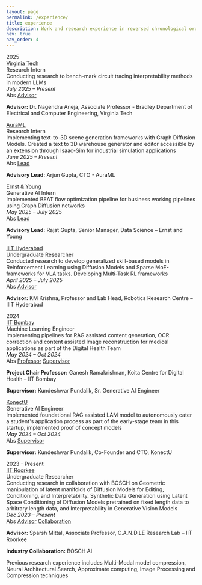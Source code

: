 ```yaml
---
layout: page
permalink: /experience/
title: experience
description: Work and research experience in reversed chronological order.
nav: true
nav_order: 4
---
```


<!-- _pages/experience.md -->

<div class="publications">

<div class="year">2025</div>

<!-- Virginia Tech -->
<div class="row">
  <div class="col-sm-2 abbr">
    <abbr class="badge">
      <a href="https://ece.vt.edu/" target="_blank">Virginia Tech</a>
    </abbr>
  </div>
  <div id="swain2025vt" class="col-sm-8">
    <div class="title">Research Intern</div>
    <div class="author">
      Conducting research to bench-mark circuit tracing interpretability methods in modern LLMs
    </div>
    <div class="periodical">
      <em>July 2025 – Present</em>
    </div>
    <div class="links">
      <a class="abstract btn btn-sm z-depth-0" role="button">Abs</a>
      <a href="https://naneja.github.io/" class="btn btn-sm z-depth-0" target="_blank">Advisor</a>
    </div>
    <div class="abstract hidden">
      <p><strong>Advisor:</strong> Dr. Nagendra Aneja, Associate Professor - Bradley Department of Electrical and Computer Engineering, Virginia Tech</p>
    </div>
  </div>
</div>

<!-- AuraML -->
<div class="row">
  <div class="col-sm-2 abbr">
    <abbr class="badge">
      <a href="https://www.auraml.com/" target="_blank">AuraML</a>
    </abbr>
  </div>
  <div id="swain2025aura" class="col-sm-8">
    <div class="title">Research Intern</div>
    <div class="author">
      Implementing text-to-3D scene generation frameworks with Graph Diffusion Models. Created a text to 3D warehouse generator and editor accessible by an extension through Isaac-Sim for industrial simulation applications
    </div>
    <div class="periodical">
      <em>June 2025 – Present</em>
    </div>
    <div class="links">
      <a class="abstract btn btn-sm z-depth-0" role="button">Abs</a>
      <a href="https://www.forbes.com/profile/arjun-gupta/" class="btn btn-sm z-depth-0" target="_blank">Lead</a>
    </div>
    <div class="abstract hidden">
      <p><strong>Advisory Lead:</strong> Arjun Gupta, CTO - AuraML</p>
    </div>
  </div>
</div>

<!-- Ernst and Young -->
<div class="row">
  <div class="col-sm-2 abbr">
    <abbr class="badge">
      <a href="https://www.ey.com/en_in" target="_blank">Ernst & Young</a>
    </abbr>
  </div>
  <div id="swain2025ey" class="col-sm-8">
    <div class="title">Generative AI Intern</div>
    <div class="author">
      Implemented BEAT flow optimization pipeline for business working pipelines using Graph Diffusion networks
    </div>
    <div class="periodical">
      <em>May 2025 – July 2025</em>
    </div>
    <div class="links">
      <a class="abstract btn btn-sm z-depth-0" role="button">Abs</a>
      <a href="https://in.linkedin.com/in/rajat-gupta-1110" class="btn btn-sm z-depth-0" target="_blank">Lead</a>
    </div>
    <div class="abstract hidden">
      <p><strong>Advisory Lead:</strong> Rajat Gupta, Senior Manager, Data Science – Ernst and Young</p>
    </div>
  </div>
</div>

<!-- IIIT Hyderabad -->
<div class="row">
  <div class="col-sm-2 abbr">
    <abbr class="badge">
      <a href="https://robotics.iiit.ac.in/" target="_blank">IIIT Hyderabad</a>
    </abbr>
  </div>
  <div id="swain2025iiit" class="col-sm-8">
    <div class="title">Undergraduate Researcher</div>
    <div class="author">
      Conducted research to develop generalized skill-based models in Reinforcement Learning using Diffusion Models and Sparse MoE-frameworks for VLA tasks. Developing Multi-Task RL frameworks
    </div>
    <div class="periodical">
      <em>April 2025 – July 2025</em>
    </div>
    <div class="links">
      <a class="abstract btn btn-sm z-depth-0" role="button">Abs</a>
      <a href="https://robotics.iiit.ac.in/faculty_mkrishna/" class="btn btn-sm z-depth-0" target="_blank">Advisor</a>
    </div>
    <div class="abstract hidden">
      <p><strong>Advisor:</strong> KM Krishna, Professor and Lab Head, Robotics Research Centre – IIIT Hyderabad</p>
    </div>
  </div>
</div>

<div class="year">2024</div>

<!-- IIT Bombay -->
<div class="row">
  <div class="col-sm-2 abbr">
    <abbr class="badge">
      <a href="https://www.kcdh.iitb.ac.in/" target="_blank">IIT Bombay</a>
    </abbr>
  </div>
  <div id="swain2024iitb" class="col-sm-8">
    <div class="title">Machine Learning Engineer</div>
    <div class="author">
      Implementing pipelines for RAG assisted content generation, OCR correction and content assisted Image reconstruction for medical applications as part of the Digital Health Team
    </div>
    <div class="periodical">
      <em>May 2024 – Oct 2024</em>
    </div>
    <div class="links">
      <a class="abstract btn btn-sm z-depth-0" role="button">Abs</a>
      <a href="https://www.cse.iitb.ac.in/~ganesh/" class="btn btn-sm z-depth-0" target="_blank">Professor</a>
      <a href="https://www.linkedin.com/in/kundeshwar/?originalSubdomain=in" class="btn btn-sm z-depth-0" target="_blank">Supervisor</a>
    </div>
    <div class="abstract hidden">
      <p><strong>Project Chair Professor:</strong> Ganesh Ramakrishnan, Koita Centre for Digital Health – IIT Bombay</p>
      <p><strong>Supervisor:</strong> Kundeshwar Pundalik, Sr. Generative AI Engineer</p>
    </div>
  </div>
</div>

<!-- KonectU -->
<div class="row">
  <div class="col-sm-2 abbr">
    <abbr class="badge">
      <a href="https://konectu.in/" target="_blank">KonectU</a>
    </abbr>
  </div>
  <div id="swain2024konectu" class="col-sm-8">
    <div class="title">Generative AI Engineer</div>
    <div class="author">
      Implemented foundational RAG assisted LAM model to autonomously cater a student's application process as part of the early-stage team in this startup, implemented proof of concept models
    </div>
    <div class="periodical">
      <em>May 2024 – Oct 2024</em>
    </div>
    <div class="links">
      <a class="abstract btn btn-sm z-depth-0" role="button">Abs</a>
      <a href="https://www.linkedin.com/in/kundeshwar/?originalSubdomain=in" class="btn btn-sm z-depth-0" target="_blank">Supervisor</a>
    </div>
    <div class="abstract hidden">
      <p><strong>Supervisor:</strong> Kundeshwar Pundalik, Co-Founder and CTO, KonectU</p>
    </div>
  </div>
</div>

<div class="year">2023 - Present</div>

<!-- IIT Roorkee + BOSCH -->
<div class="row">
  <div class="col-sm-2 abbr">
    <abbr class="badge">
      <a href="https://sites.google.com/view/comparch-machinelearning-lab/home" target="_blank">IIT Roorkee</a>
    </abbr>
  </div>
  <div id="swain2023iitr" class="col-sm-8">
    <div class="title">Undergraduate Researcher</div>
    <div class="author">
      Conducting research in collaboration with BOSCH on Geometric manipulation of latent manifolds of Diffusion Models for Editing, Conditioning, and Interpretability. Synthetic Data Generation using Latent Space Conditioning of Diffusion Models pretrained on fixed length data to arbitrary length data, and Interpretability in Generative Vision Models
    </div>
    <div class="periodical">
      <em>Dec 2023 – Present</em>
    </div>
    <div class="links">
      <a class="abstract btn btn-sm z-depth-0" role="button">Abs</a>
      <a href="https://faculty.iitr.ac.in/~sparshfec/" class="btn btn-sm z-depth-0" target="_blank">Advisor</a>
      <a href="https://www.bosch-ai.com/" class="btn btn-sm z-depth-0" target="_blank">Collaboration</a>
    </div>
    <div class="abstract hidden">
      <p><strong>Advisor:</strong> Sparsh Mittal, Associate Professor, C.A.N.D.LE Research Lab – IIT Roorkee</p>
      <p><strong>Industry Collaboration:</strong> BOSCH AI</p>
      <p>Previous research experience includes Multi-Modal model compression, Neural Architectural Search, Approximate computing, Image Processing and Compression techniques</p>
    </div>
  </div>
</div>

</div>

<script>
// Add toggle functionality for abstracts (similar to publications page)
$(document).ready(function() {
  $('.abstract').click(function() {
    var $abstract = $(this).closest('.col-sm-8').find('.abstract.hidden');
    $abstract.toggle();
  });
});
</script>